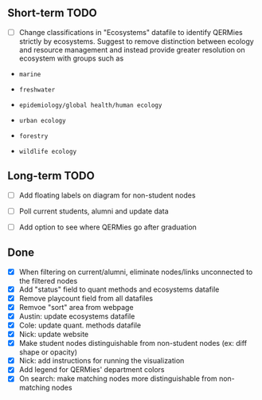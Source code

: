 ## Short-term TODO
 - [ ] Change classifications in "Ecosystems" datafile to identify QERMies strictly by ecosystems. Suggest to remove distinction between ecology and resource management and instead provide greater resolution on ecosystem with groups such as
  - 	marine
  - 	freshwater
  - 	epidemiology/global health/human ecology
  - 	urban ecology
  - 	forestry
  - 	wildlife ecology
 
 
## Long-term TODO
- [ ] Add floating labels on diagram for non-student nodes
- [ ] Poll current students, alumni and update data 
- [ ] Add option to see where QERMies go after graduation


## Done
- [x] When filtering on current/alumni, eliminate nodes/links unconnected to the filtered nodes
- [x] Add "status" field to quant methods and ecosystems datafile
- [x] Remove playcount field from all datafiles
- [x] Remvoe "sort" area from webpage
- [x] Austin: update ecosystems datafile
- [x] Cole: update quant. methods datafile
- [x] Nick: update website
- [x] Make student nodes distinguishable from non-student nodes (ex: diff shape or opacity)
- [x] Nick: add instructions for running the visualization
- [x] Add legend for QERMies' department colors
- [x] On search: make matching nodes more distinguishable from non-matching nodes
